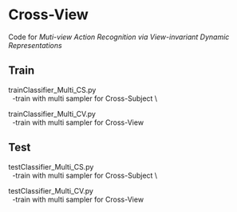 # Cross-View
Code for *Muti-view Action Recognition via View-invariant Dynamic Representations*

## Train
trainClassifier_Multi_CS.py \
&nbsp; -train with multi sampler for Cross-Subject
\

trainClassifier_Multi_CV.py \
&nbsp; -train with multi sampler for Cross-View

## Test 
testClassifier_Multi_CS.py \
&nbsp; -train with multi sampler for Cross-Subject
\

testClassifier_Multi_CV.py \
&nbsp; -train with multi sampler for Cross-View
